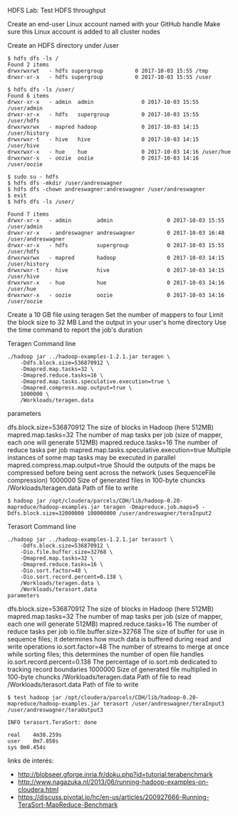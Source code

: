 HDFS Lab: Test HDFS throughput

Create an end-user Linux account named with your GitHub handle
Make sure this Linux account is added to all cluster nodes

Create an HDFS directory under /user
```
$ hdfs dfs -ls /
Found 2 items
drwxrwxrwt   - hdfs supergroup          0 2017-10-03 15:55 /tmp
drwxr-xr-x   - hdfs supergroup          0 2017-10-03 15:55 /user

$ hdfs dfs -ls /user/
Found 6 items
drwxr-xr-x   - admin  admin               0 2017-10-03 15:55 /user/admin
drwxr-xr-x   - hdfs   supergroup          0 2017-10-03 15:55 /user/hdfs
drwxrwxrwx   - mapred hadoop              0 2017-10-03 14:15 /user/history
drwxrwxr-t   - hive   hive                0 2017-10-03 14:15 /user/hive
drwxrwxr-x   - hue    hue                 0 2017-10-03 14:16 /user/hue
drwxrwxr-x   - oozie  oozie               0 2017-10-03 14:16 /user/oozie

$ sudo su - hdfs
$ hdfs dfs -mkdir /user/andreswagner
$ hdfs dfs -chown andreswagner:andreswagner /user/andreswagner
$ exit
$ hdfs dfs -ls /user/

Found 7 items
drwxr-xr-x   - admin        admin                 0 2017-10-03 15:55 /user/admin
drwxr-xr-x   - andreswagner andreswagner          0 2017-10-03 16:48 /user/andreswagner
drwxr-xr-x   - hdfs         supergroup            0 2017-10-03 15:55 /user/hdfs
drwxrwxrwx   - mapred       hadoop                0 2017-10-03 14:15 /user/history
drwxrwxr-t   - hive         hive                  0 2017-10-03 14:15 /user/hive
drwxrwxr-x   - hue          hue                   0 2017-10-03 14:16 /user/hue
drwxrwxr-x   - oozie        oozie                 0 2017-10-03 14:16 /user/oozie
```

Create a 10 GB file using teragen
Set the number of mappers to four
Limit the block size to 32 MB
Land the output in your user's home directory
Use the time command to report the job's duration

Teragen
Command line

```
./hadoop jar ../hadoop-examples-1.2.1.jar teragen \
    -Ddfs.block.size=536870912 \
    -Dmapred.map.tasks=32 \
    -Dmapred.reduce.tasks=16 \
    -Dmapred.map.tasks.speculative.execution=true \
    -Dmapred.compress.map.output=true \
    1000000 \
    /Workloads/teragen.data
```

parameters

dfs.block.size=536870912	The size of blocks in Hadoop (here 512MB)
mapred.map.tasks=32	The number of map tasks per job (size of mapper, each one will generate 512MB)
mapred.reduce.tasks=16	The number of reduce tasks per job
mapred.map.tasks.speculative.execution=true	Multiple instances of some map tasks may be executed in parallel
mapred.compress.map.output=true	Should the outputs of the maps be compressed before being sent across the network (uses SequenceFile compression)
1000000	Size of generated files in 100-byte chuncks
/Workloads/teragen.data	Path of file to write

```
$ hadoop jar /opt/cloudera/parcels/CDH/lib/hadoop-0.20-mapreduce/hadoop-examples.jar teragen -Dmapreduce.job.maps=5 -Ddfs.block.size=32000000 100000000 /user/andreswagner/teraInput2
```

Terasort
Command line
```
./hadoop jar ../hadoop-examples-1.2.1.jar terasort \
    -Ddfs.block.size=536870912 \
    -Dio.file.buffer.size=32768 \
    -Dmapred.map.tasks=32 \
    -Dmapred.reduce.tasks=16 \
    -Dio.sort.factor=48 \
    -Dio.sort.record.percent=0.138 \
    /Workloads/teragen.data \
    /Workloads/terasort.data
parameters
```
dfs.block.size=536870912	The size of blocks in Hadoop (here 512MB)
mapred.map.tasks=32	The number of map tasks per job (size of mapper, each one will generate 512MB)
mapred.reduce.tasks=16	The number of reduce tasks per job
io.file.buffer.size=32768	The size of buffer for use in sequence files; it determines how much data is buffered during read and write operations
io.sort.factor=48	The number of streams to merge at once while sorting files; this determines the number of open file handles
io.sort.record.percent=0.138	The percentage of io.sort.mb dedicated to tracking record boundaries
1000000	Size of generated file multiplied in 100-byte chuncks
/Workloads/teragen.data	Path of file to read
/Workloads/terasort.data	Path of file to write

```
$ test hadoop jar /opt/cloudera/parcels/CDH/lib/hadoop-0.20-mapreduce/hadoop-examples.jar terasort /user/andreswagner/teraInput3 /user/andreswagner/teraOutput3

INFO terasort.TeraSort: done

real	4m38.259s
user	0m7.850s
sys	0m0.454s
```

links de interés: 
* http://blobseer.gforge.inria.fr/doku.php?id=tutorial:terabenchmark
* http://www.nagazuka.nl/2013/06/running-hadoop-examples-on-cloudera.html
* https://discuss.pivotal.io/hc/en-us/articles/200927666-Running-TeraSort-MapReduce-Benchmark


